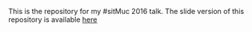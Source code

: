 This is the repository for my #sitMuc 2016 talk.
The slide version of this repository is available [here](http://ceedee666.github.io/sitmuc_2016/)